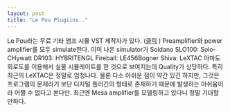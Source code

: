 ```yaml
---
layout: post
title: "Le Pou Plugiins.."
---
```


Le Pou라는 무료 기타 앰프 시뮬 VST 제작자가 있다. ([클릭](http://lepouplugins.blogspot.com)
)
Preamplifier와 power amplifier를 모두 simulate한다. 
이미 나온 simulator가
Soldano SLO100: Solo-CHywatt DR103: HYBRITENGL Fireball: LE456Bogner Shiva: LeXTAC
아마도 회로도를 이용해서 실물 시뮬레이트를 한 것으로 보여지는데 Quality가 상당하다. 특히 최근의 LeXTAC은 정말로 엄청나다. 물론 다소 아쉬운 점이 약간 있긴 하지만, 그것은 프로그램의 문제라기 보단 디지털 플러긴의 형태로 존재하기 때문에 발생하는 아쉬움이라 어쩔 수 없다고 본다만.
최근엔 Mesa amplifier를 모델링하고 있다니 정말 기대할 만하다.



